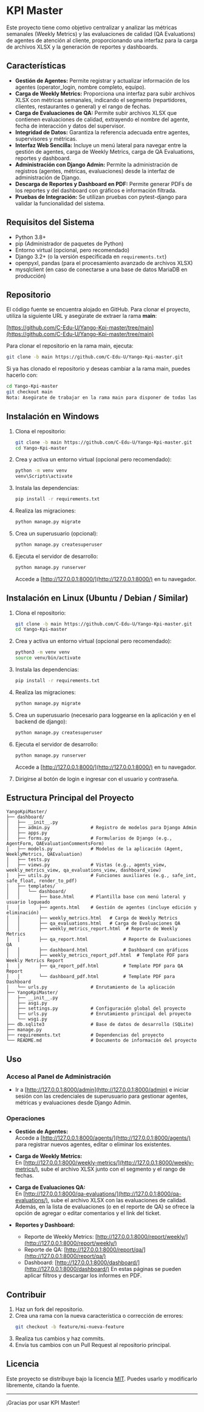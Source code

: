 # KPI Master

Este proyecto tiene como objetivo centralizar y analizar las métricas semanales (Weekly Metrics) y las evaluaciones de calidad (QA Evaluations) de agentes de atención al cliente, proporcionando una interfaz para la carga de archivos XLSX y la generación de reportes y dashboards.

## Características

- **Gestión de Agentes:** Permite registrar y actualizar información de los agentes (operator_login, nombre completo, equipo).
- **Carga de Weekly Metrics:** Proporciona una interfaz para subir archivos XLSX con métricas semanales, indicando el segmento (repartidores, clientes, restaurantes o general) y el rango de fechas.
- **Carga de Evaluaciones de QA:** Permite subir archivos XLSX que contienen evaluaciones de calidad, extrayendo el nombre del agente, fecha de interacción y datos del supervisor.
- **Integridad de Datos:** Garantiza la referencia adecuada entre agentes, supervisores y métricas.
- **Interfaz Web Sencilla:** Incluye un menú lateral para navegar entre la gestión de agentes, carga de Weekly Metrics, carga de QA Evaluations, reportes y dashboard.
- **Administración con Django Admin:** Permite la administración de registros (agentes, métricas, evaluaciones) desde la interfaz de administración de Django.
- **Descarga de Reportes y Dashboard en PDF:** Permite generar PDFs de los reportes y del dashboard con gráficos e información filtrada.
- **Pruebas de Integración:** Se utilizan pruebas con pytest-django para validar la funcionalidad del sistema.

## Requisitos del Sistema

- Python 3.8+
- pip (Administrador de paquetes de Python)
- Entorno virtual (opcional, pero recomendado)
- Django 3.2+ (o la versión especificada en `requirements.txt`)
- openpyxl, pandas (para el procesamiento avanzado de archivos XLSX)
- mysqlclient (en caso de conectarse a una base de datos MariaDB en producción)

## Repositorio

El código fuente se encuentra alojado en GitHub. Para clonar el proyecto, utiliza la siguiente URL y asegúrate de extraer la rama **main**:

[https://github.com/C-Edu-U/Yango-Kpi-master/tree/main](https://github.com/C-Edu-U/Yango-Kpi-master/tree/main)

Para clonar el repositorio en la rama main, ejecuta:

```bash
git clone -b main https://github.com/C-Edu-U/Yango-Kpi-master.git
```

Si ya has clonado el repositorio y deseas cambiar a la rama main, puedes hacerlo con:

```bash
cd Yango-Kpi-master
git checkout main
Nota: Asegúrate de trabajar en la rama main para disponer de todas las actualizaciones y el contenido del proyecto.
```

## Instalación en Windows

1. Clona el repositorio:
   ```bash
   git clone -b main https://github.com/C-Edu-U/Yango-Kpi-master.git
   cd Yango-Kpi-master
   ```

2. Crea y activa un entorno virtual (opcional pero recomendado):
   ```bash
   python -m venv venv
   venv\Scripts\activate
   ```

3. Instala las dependencias:
   ```bash
   pip install -r requirements.txt
   ```

4. Realiza las migraciones:
   ```bash
   python manage.py migrate
   ```

5. Crea un superusuario (opcional):
   ```bash
   python manage.py createsuperuser
   ```

6. Ejecuta el servidor de desarrollo:
   ```bash
   python manage.py runserver
   ```
   Accede a [http://127.0.0.1:8000/](http://127.0.0.1:8000/) en tu navegador.

## Instalación en Linux (Ubuntu / Debian / Similar)

1. Clona el repositorio:
   ```bash
   git clone -b main https://github.com/C-Edu-U/Yango-Kpi-master.git
   cd Yango-Kpi-master
   ```

2. Crea y activa un entorno virtual (opcional pero recomendado):
   ```bash
   python3 -m venv venv
   source venv/bin/activate
   ```

3. Instala las dependencias:
   ```bash
   pip install -r requirements.txt
   ```

4. Realiza las migraciones:
   ```bash
   python manage.py migrate
   ```

5. Crea un superusuario (necesario para loggearse en la aplicación y en el backend de django):
   ```bash
   python manage.py createsuperuser
   ```

6. Ejecuta el servidor de desarrollo:
   ```bash
   python manage.py runserver
   ```
   Accede a [http://127.0.0.1:8000/](http://127.0.0.1:8000/) en tu navegador.

7. Dirigirse al botón de login e ingresar con el usuario y contraseña.

## Estructura Principal del Proyecto

```
YangoKpiMaster/
├── dashboard/                 
│   ├── __init__.py
│   ├── admin.py               # Registro de modelos para Django Admin
│   ├── apps.py
│   ├── forms.py               # Formularios de Django (e.g., AgentForm, QAEvaluationCommentsForm)
│   ├── models.py              # Modelos de la aplicación (Agent, WeeklyMetrics, QAEvaluation)
│   ├── tests.py
│   ├── views.py               # Vistas (e.g., agents_view, weekly_metrics_view, qa_evaluations_view, dashboard_view)
│   ├── utils.py               # Funciones auxiliares (e.g., safe_int, safe_float, render_to_pdf)
│   ├── templates/
│   │   └── dashboard/
│   │       ├── base.html      # Plantilla base con menú lateral y usuario logueado
│   │       ├── agents.html    # Gestión de agentes (incluye edición y eliminación)
│   │       ├── weekly_metrics.html   # Carga de Weekly Metrics
│   │       ├── qa_evaluations.html   # Carga de Evaluaciones QA
│   │       ├── weekly_metrics_report.html  # Reporte de Weekly Metrics
│   │       ├── qa_report.html             # Reporte de Evaluaciones QA
│   │       ├── dashboard.html             # Dashboard con gráficos
│   │       ├── weekly_metrics_report_pdf.html  # Template PDF para Weekly Metrics Report
│   │       ├── qa_report_pdf.html         # Template PDF para QA Report
│   │       └── dashboard_pdf.html         # Template PDF para Dashboard
│   └── urls.py                # Enrutamiento de la aplicación
├── YangoKpiMaster/            
│   ├── __init__.py
│   ├── asgi.py
│   ├── settings.py            # Configuración global del proyecto
│   ├── urls.py                # Enrutamiento principal del proyecto
│   └── wsgi.py
├── db.sqlite3                 # Base de datos de desarrollo (SQLite)
├── manage.py
├── requirements.txt           # Dependencias del proyecto
└── README.md                  # Documento de información del proyecto
```

## Uso

### Acceso al Panel de Administración

- Ir a [http://127.0.0.1:8000/admin](http://127.0.0.1:8000/admin) e iniciar sesión con las credenciales de superusuario para gestionar agentes, métricas y evaluaciones desde Django Admin.

### Operaciones

- **Gestión de Agentes:**  
  Accede a [http://127.0.0.1:8000/agents/](http://127.0.0.1:8000/agents/) para registrar nuevos agentes, editar o eliminar los existentes.

- **Carga de Weekly Metrics:**  
  En [http://127.0.0.1:8000/weekly-metrics/](http://127.0.0.1:8000/weekly-metrics/), sube el archivo XLSX junto con el segmento y el rango de fechas.

- **Carga de Evaluaciones QA:**  
  En [http://127.0.0.1:8000/qa-evaluations/](http://127.0.0.1:8000/qa-evaluations/), sube el archivo XLSX con las evaluaciones de calidad.  
  Además, en la lista de evaluaciones (o en el reporte de QA) se ofrece la opción de agregar o editar comentarios y el link del ticket.

- **Reportes y Dashboard:**  
  - Reporte de Weekly Metrics: [http://127.0.0.1:8000/report/weekly/](http://127.0.0.1:8000/report/weekly/)
  - Reporte de QA: [http://127.0.0.1:8000/report/qa/](http://127.0.0.1:8000/report/qa/)
  - Dashboard: [http://127.0.0.1:8000/dashboard/](http://127.0.0.1:8000/dashboard/)
  En estas páginas se pueden aplicar filtros y descargar los informes en PDF.

## Contribuir

1. Haz un fork del repositorio.
2. Crea una rama con la nueva característica o corrección de errores:
   ```bash
   git checkout -b feature/mi-nueva-feature
   ```
3. Realiza tus cambios y haz commits.
4. Envía tus cambios con un Pull Request al repositorio principal.

## Licencia

Este proyecto se distribuye bajo la licencia [MIT](https://opensource.org/licenses/MIT). Puedes usarlo y modificarlo libremente, citando la fuente.

---

¡Gracias por usar KPI Master!
